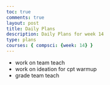 ```yaml
---
toc: true
comments: true
layout: post
title: Daily Plans
description: Daily Plans for week 14
type: plans
courses: { compsci: {week: 14} }
---
```

- work on team teach
- work on ideation for cpt warmup
- grade team teach
